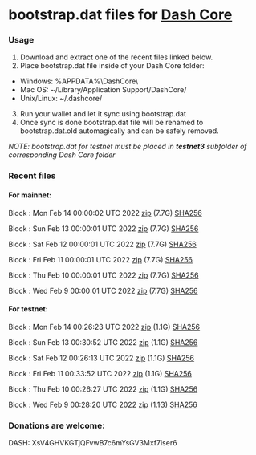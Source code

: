# bootstrap.dat files for [Dash Core](https://github.com/dashpay/dash)

### Usage

1. Download and extract one of the recent files linked below.
2. Place bootstrap.dat file inside of your Dash Core folder:
 - Windows: %APPDATA%\DashCore\
 - Mac OS: ~/Library/Application Support/DashCore/
 - Unix/Linux: ~/.dashcore/
3. Run your wallet and let it sync using bootstrap.dat
4. Once sync is done bootstrap.dat file will be renamed to bootstrap.dat.old automagically and can be safely removed.

_NOTE: bootstrap.dat for testnet must be placed in **testnet3** subfolder of corresponding Dash Core folder_

### Recent files

#### For mainnet:

Block [](https://insight.dash.org/insight/block/): Mon Feb 14 00:00:02 UTC 2022 [zip](https://dash-bootstrap.ams3.digitaloceanspaces.com/mainnet/2022-02-14/bootstrap.dat.zip) (7.7G) [SHA256](https://dash-bootstrap.ams3.digitaloceanspaces.com/mainnet/2022-02-14/sha256.txt)

Block [](https://insight.dash.org/insight/block/): Sun Feb 13 00:00:01 UTC 2022 [zip](https://dash-bootstrap.ams3.digitaloceanspaces.com/mainnet/2022-02-13/bootstrap.dat.zip) (7.7G) [SHA256](https://dash-bootstrap.ams3.digitaloceanspaces.com/mainnet/2022-02-13/sha256.txt)

Block [](https://insight.dash.org/insight/block/): Sat Feb 12 00:00:01 UTC 2022 [zip](https://dash-bootstrap.ams3.digitaloceanspaces.com/mainnet/2022-02-12/bootstrap.dat.zip) (7.7G) [SHA256](https://dash-bootstrap.ams3.digitaloceanspaces.com/mainnet/2022-02-12/sha256.txt)

Block [](https://insight.dash.org/insight/block/): Fri Feb 11 00:00:01 UTC 2022 [zip](https://dash-bootstrap.ams3.digitaloceanspaces.com/mainnet/2022-02-11/bootstrap.dat.zip) (7.7G) [SHA256](https://dash-bootstrap.ams3.digitaloceanspaces.com/mainnet/2022-02-11/sha256.txt)

Block [](https://insight.dash.org/insight/block/): Thu Feb 10 00:00:01 UTC 2022 [zip](https://dash-bootstrap.ams3.digitaloceanspaces.com/mainnet/2022-02-10/bootstrap.dat.zip) (7.7G) [SHA256](https://dash-bootstrap.ams3.digitaloceanspaces.com/mainnet/2022-02-10/sha256.txt)

Block [](https://insight.dash.org/insight/block/): Wed Feb  9 00:00:01 UTC 2022 [zip](https://dash-bootstrap.ams3.digitaloceanspaces.com/mainnet/2022-02-09/bootstrap.dat.zip) (7.7G) [SHA256](https://dash-bootstrap.ams3.digitaloceanspaces.com/mainnet/2022-02-09/sha256.txt)


#### For testnet:

Block [](https://testnet-insight.dashevo.org/insight/block/): Mon Feb 14 00:26:23 UTC 2022 [zip](https://dash-bootstrap.ams3.digitaloceanspaces.com/testnet/2022-02-14/bootstrap.dat.zip) (1.1G) [SHA256](https://dash-bootstrap.ams3.digitaloceanspaces.com/testnet/2022-02-14/sha256.txt)

Block [](https://testnet-insight.dashevo.org/insight/block/): Sun Feb 13 00:30:52 UTC 2022 [zip](https://dash-bootstrap.ams3.digitaloceanspaces.com/testnet/2022-02-13/bootstrap.dat.zip) (1.1G) [SHA256](https://dash-bootstrap.ams3.digitaloceanspaces.com/testnet/2022-02-13/sha256.txt)

Block [](https://testnet-insight.dashevo.org/insight/block/): Sat Feb 12 00:26:13 UTC 2022 [zip](https://dash-bootstrap.ams3.digitaloceanspaces.com/testnet/2022-02-12/bootstrap.dat.zip) (1.1G) [SHA256](https://dash-bootstrap.ams3.digitaloceanspaces.com/testnet/2022-02-12/sha256.txt)

Block [](https://testnet-insight.dashevo.org/insight/block/): Fri Feb 11 00:33:52 UTC 2022 [zip](https://dash-bootstrap.ams3.digitaloceanspaces.com/testnet/2022-02-11/bootstrap.dat.zip) (1.1G) [SHA256](https://dash-bootstrap.ams3.digitaloceanspaces.com/testnet/2022-02-11/sha256.txt)

Block [](https://testnet-insight.dashevo.org/insight/block/): Thu Feb 10 00:26:27 UTC 2022 [zip](https://dash-bootstrap.ams3.digitaloceanspaces.com/testnet/2022-02-10/bootstrap.dat.zip) (1.1G) [SHA256](https://dash-bootstrap.ams3.digitaloceanspaces.com/testnet/2022-02-10/sha256.txt)

Block [](https://testnet-insight.dashevo.org/insight/block/): Wed Feb  9 00:28:20 UTC 2022 [zip](https://dash-bootstrap.ams3.digitaloceanspaces.com/testnet/2022-02-09/bootstrap.dat.zip) (1.1G) [SHA256](https://dash-bootstrap.ams3.digitaloceanspaces.com/testnet/2022-02-09/sha256.txt)


### Donations are welcome:

DASH: XsV4GHVKGTjQFvwB7c6mYsGV3Mxf7iser6
